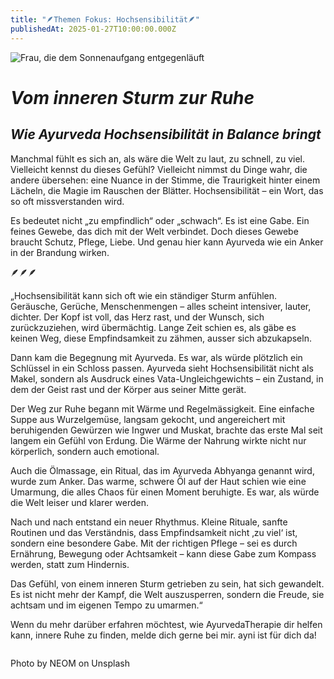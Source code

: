 ```yaml
---
title: "🪶Themen Fokus: Hochsensibilität🪶"
publishedAt: 2025-01-27T10:00:00.000Z
---
```

![Frau, die dem Sonnenaufgang entgegenläuft](/images/1_3_hochsensibilität.webp "Ein Hauch von Licht")

# *Vom inneren Sturm zur Ruhe*

## *Wie Ayurveda Hochsensibilität in Balance bringt* 

Manchmal fühlt es sich an, als wäre die Welt zu laut, zu schnell, zu viel. Vielleicht kennst du dieses Gefühl? Vielleicht nimmst du Dinge wahr, die andere übersehen: eine Nuance in der Stimme, die Traurigkeit hinter einem Lächeln, die Magie im Rauschen der Blätter. Hochsensibilität – ein Wort, das so oft missverstanden wird. 

Es bedeutet nicht „zu empfindlich“ oder „schwach“. Es ist eine Gabe. Ein feines Gewebe, das dich mit der Welt verbindet. Doch dieses Gewebe braucht Schutz, Pflege, Liebe. Und genau hier kann Ayurveda wie ein Anker in der Brandung wirken.

🪶🪶🪶

„Hochsensibilität kann sich oft wie ein ständiger Sturm anfühlen. Geräusche, Gerüche, Menschenmengen – alles scheint intensiver, lauter, dichter. Der Kopf ist voll, das Herz rast, und der Wunsch, sich zurückzuziehen, wird übermächtig. Lange Zeit schien es, als gäbe es keinen Weg, diese Empfindsamkeit zu zähmen, ausser sich abzukapseln.

Dann kam die Begegnung mit Ayurveda. Es war, als würde plötzlich ein Schlüssel in ein Schloss passen. Ayurveda sieht Hochsensibilität nicht als Makel, sondern als Ausdruck eines Vata-Ungleichgewichts – ein Zustand, in dem der Geist rast und der Körper aus seiner Mitte gerät.

Der Weg zur Ruhe begann mit Wärme und Regelmässigkeit. Eine einfache Suppe aus Wurzelgemüse, langsam gekocht, und angereichert mit beruhigenden Gewürzen wie Ingwer und Muskat, brachte das erste Mal seit langem ein Gefühl von Erdung. Die Wärme der Nahrung wirkte nicht nur körperlich, sondern auch emotional.

Auch die Ölmassage, ein Ritual, das im Ayurveda Abhyanga genannt wird, wurde zum Anker. Das warme, schwere Öl auf der Haut schien wie eine Umarmung, die alles Chaos für einen Moment beruhigte. Es war, als würde die Welt leiser und klarer werden.

Nach und nach entstand ein neuer Rhythmus. Kleine Rituale, sanfte Routinen und das Verständnis, dass Empfindsamkeit nicht ‚zu viel‘ ist, sondern eine besondere Gabe. Mit der richtigen Pflege – sei es durch Ernährung, Bewegung oder Achtsamkeit – kann diese Gabe zum Kompass werden, statt zum Hindernis.

Das Gefühl, von einem inneren Sturm getrieben zu sein, hat sich gewandelt. Es ist nicht mehr der Kampf, die Welt auszusperren, sondern die Freude, sie achtsam und im eigenen Tempo zu umarmen.“

Wenn du mehr darüber erfahren möchtest, wie AyurvedaTherapie dir helfen kann, innere Ruhe zu finden, melde dich gerne bei mir. ayni ist für dich da!

![]()

[](https://www.ayni.ch/images/2_portrait_gewuerze-und-kraeuter_suppe.pdf)

[](https://unsplash.com/de/fotos/eine-frau-in-einem-orangefarbenen-kleid-geht-durch-eine-schlucht-xAPIN3qwZN0)[](https://unsplash.com/de/fotos/eine-frau-in-einem-orangefarbenen-kleid-geht-durch-eine-schlucht-xAPIN3qwZN0)Photo by NEOM on Unsplash
